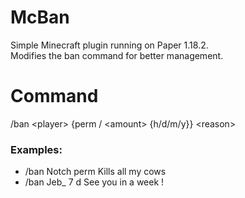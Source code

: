 # McBan
Simple Minecraft plugin running on Paper 1.18.2.\
Modifies the ban command for better management.

# Command
/ban \<player> {perm / \<amount> {h/d/m/y}} \<reason>

### Examples:
* /ban Notch perm Kills all my cows
* /ban Jeb_ 7 d See you in a week !
